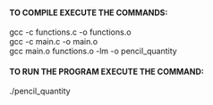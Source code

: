 #### TO COMPILE EXECUTE THE COMMANDS:

gcc -c functions.c -o functions.o\
gcc -c main.c -o main.o\
gcc main.o functions.o -lm -o pencil_quantity

#### TO RUN THE PROGRAM EXECUTE THE COMMAND:

./pencil_quantity
